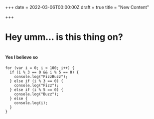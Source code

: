 +++
date = 2022-03-06T00:00:00Z
draft = true
title = "New Content"

+++
# Hey umm... is this thing on?

#  

#### Yes I believe so

    for (var i = 0; i < 100; i++) {
      if (i % 3 == 0 && i % 5 == 0) {
        console.log("FizzBuzz");
      } else if (i % 3 == 0) {
        console.log("Fizz");
      } else if (i % 5 == 0) {
        console.log("Buzz");
      } else {
        console.log(i);
      }
    }